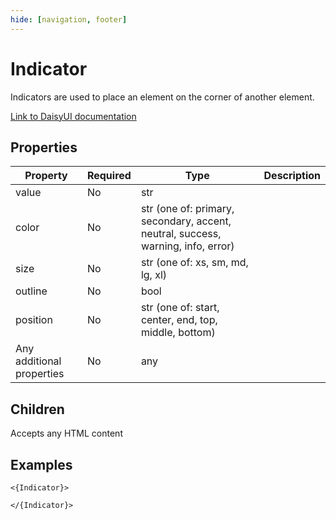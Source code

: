```yaml
---
hide: [navigation, footer]
---
```

# Indicator

Indicators are used to place an element on the corner of another element.

[Link to DaisyUI documentation](https://daisyui.com/components/indicator/)


## Properties

| Property | Required | Type | Description |
|----------|----------|------|-------------|
|value|No|str||
|color|No|str (one of: primary, secondary, accent, neutral, success, warning, info, error)||
|size|No|str (one of: xs, sm, md, lg, xl)||
|outline|No|bool||
|position|No|str (one of: start, center, end, top, middle, bottom)||
|Any additional properties|No|any||

## Children

Accepts any HTML content

## Examples

```
<{Indicator}>

</{Indicator}>
```